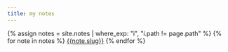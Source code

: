 ```yaml
---
title: my notes
---
```

{% assign notes = site.notes | where_exp: "i", "i.path != page.path" %}
{% for note in notes %}
  [{{note.slug}}]({{note.title}})
{% endfor %}